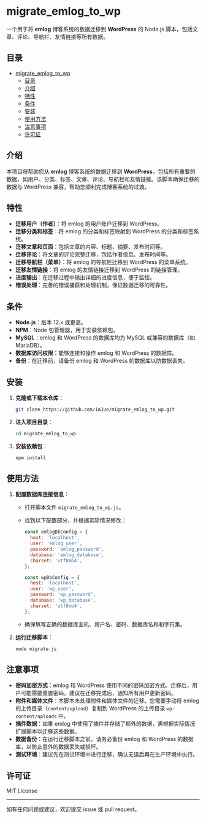 # migrate_emlog_to_wp

一个用于将 **emlog** 博客系统的数据迁移到 **WordPress** 的 Node.js 脚本，包括文章、评论、导航栏、友情链接等所有数据。

## 目录

- [migrate\_emlog\_to\_wp](#migrate_emlog_to_wp)
  - [目录](#目录)
  - [介绍](#介绍)
  - [特性](#特性)
  - [条件](#条件)
  - [安装](#安装)
  - [使用方法](#使用方法)
  - [注意事项](#注意事项)
  - [许可证](#许可证)

## 介绍

本项目将帮助您从 **emlog** 博客系统的数据迁移到 **WordPress**，包括所有重要的数据，如用户、分类、标签、文章、评论、导航栏和友情链接。该脚本确保迁移的数据与 WordPress 兼容，帮助您顺利完成博客系统的过渡。

## 特性

- **迁移用户（作者）**：将 emlog 的用户账户迁移到 WordPress。
- **迁移分类和标签**：将 emlog 的分类和标签映射到 WordPress 的分类和标签系统。
- **迁移文章和页面**：包括文章的内容、标题、摘要、发布时间等。
- **迁移评论**：将文章的评论完整迁移，包括作者信息、发布时间等。
- **迁移导航栏（菜单）**：将 emlog 的导航栏迁移到 WordPress 的菜单系统。
- **迁移友情链接**：将 emlog 的友情链接迁移到 WordPress 的链接管理。
- **进度输出**：在迁移过程中输出详细的进度信息，便于监控。
- **错误处理**：完善的错误捕获和处理机制，保证数据迁移的可靠性。

## 条件

- **Node.js**：版本 12.x 或更高。
- **NPM**：Node 包管理器，用于安装依赖包。
- **MySQL**：emlog 和 WordPress 的数据库均为 MySQL 或兼容的数据库（如 MariaDB）。
- **数据库访问权限**：能够连接和操作 emlog 和 WordPress 的数据库。
- **备份**：在迁移前，请备份 emlog 和 WordPress 的数据库以防数据丢失。

## 安装

1. **克隆或下载本仓库**：

   ```bash
   git clone https://github.com/iAJue/migrate_emlog_to_wp.git
   ```

2. **进入项目目录**：

   ```bash
   cd migrate_emlog_to_wp
   ```

3. **安装依赖包**：

   ```bash
   npm install
   ```

## 使用方法

1. **配置数据库连接信息**：

   - 打开脚本文件 `migrate_emlog_to_wp.js`。
   - 找到以下配置部分，并根据实际情况修改：

     ```javascript
     const emlogDbConfig = {
       host: 'localhost',
       user: 'emlog_user',
       password: 'emlog_password',
       database: 'emlog_database',
       charset: 'utf8mb4',
     };

     const wpDbConfig = {
       host: 'localhost',
       user: 'wp_user',
       password: 'wp_password',
       database: 'wp_database',
       charset: 'utf8mb4',
     };
     ```

   - 确保填写正确的数据库主机、用户名、密码、数据库名称和字符集。

2. **运行迁移脚本**：

   ```bash
   node migrate.js
   ```

## 注意事项

- **密码加密方式**：emlog 和 WordPress 使用不同的密码加密方式。迁移后，用户可能需要重置密码。建议在迁移完成后，通知所有用户更新密码。
- **附件和媒体文件**：本脚本未处理附件和媒体文件的迁移。您需要手动将 emlog 的上传目录（`content/upload`）复制到 WordPress 的上传目录 `wp-content/uploads` 中。
- **插件数据**：如果 emlog 中使用了插件并存储了额外的数据，需根据实际情况扩展脚本以迁移这些数据。
- **数据备份**：在运行迁移脚本之前，请务必备份 emlog 和 WordPress 的数据库，以防止意外的数据丢失或损坏。
- **测试环境**：建议先在测试环境中进行迁移，确认无误后再在生产环境中执行。


## 许可证

MIT License

---

如有任何问题或建议，欢迎提交 issue 或 pull request。